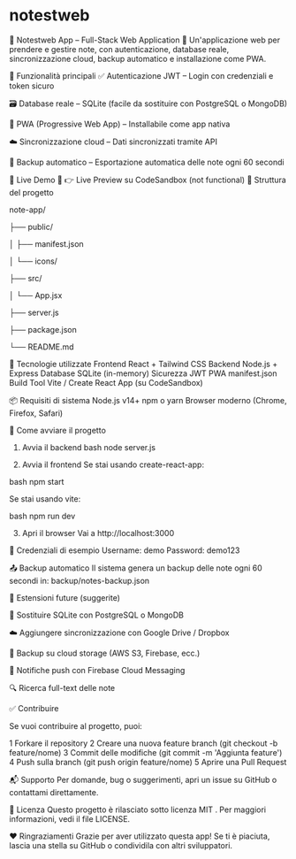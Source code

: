 # notestweb

📝 Notestweb App – Full-Stack Web Application
🌟 Un'applicazione web per prendere e gestire note, con autenticazione, database reale, sincronizzazione cloud, backup automatico e installazione come PWA. 

🧩 Funzionalità principali
✅ Autenticazione JWT – Login con credenziali e token sicuro

🗃 Database reale – SQLite (facile da sostituire con PostgreSQL o MongoDB)

📱 PWA (Progressive Web App) – Installabile come app nativa

☁️ Sincronizzazione cloud – Dati sincronizzati tramite API

💾 Backup automatico – Esportazione automatica delle note ogni 60 secondi

🧪 Live Demo
🔗 👉 Live Preview su CodeSandbox (not functional)
📁 Struttura del progetto

note-app/

├── public/

│   ├── manifest.json

│   └── icons/

├── src/

│   └── App.jsx

├── server.js

├── package.json

└── README.md

🚀 Tecnologie utilizzate
Frontend
React + Tailwind CSS
Backend
Node.js + Express
Database
SQLite (in-memory)
Sicurezza
JWT
PWA
manifest.json
Build Tool
Vite / Create React App (su CodeSandbox)

📦 Requisiti di sistema
Node.js v14+
npm o yarn
Browser moderno (Chrome, Firefox, Safari)


🔧 Come avviare il progetto
1. Avvia il backend
bash
node server.js

2. Avvia il frontend
Se stai usando create-react-app:

bash
npm start

Se stai usando vite:

bash
npm run dev

3. Apri il browser
Vai a http://localhost:3000

🔐 Credenziali di esempio
Username: demo
Password: demo123

📤 Backup automatico
Il sistema genera un backup delle note ogni 60 secondi in:
backup/notes-backup.json


🧩 Estensioni future (suggerite)

🔁 Sostituire SQLite con PostgreSQL o MongoDB

☁️ Aggiungere sincronizzazione con Google Drive / Dropbox

🔁 Backup su cloud storage (AWS S3, Firebase, ecc.)

📲 Notifiche push con Firebase Cloud Messaging

🔍 Ricerca full-text delle note

✅ Contribuire

Se vuoi contribuire al progetto, puoi:

1 Forkare il repository
2 Creare una nuova feature branch (git checkout -b feature/nome)
3 Commit delle modifiche (git commit -m 'Aggiunta feature')
4 Push sulla branch (git push origin feature/nome)
5 Aprire una Pull Request

📬 Supporto
Per domande, bug o suggerimenti, apri un issue su GitHub o contattami direttamente.

📜 Licenza
Questo progetto è rilasciato sotto licenza MIT . Per maggiori informazioni, vedi il file LICENSE.

❤️ Ringraziamenti
Grazie per aver utilizzato questa app! Se ti è piaciuta, lascia una stella su GitHub o condividila con altri sviluppatori.
